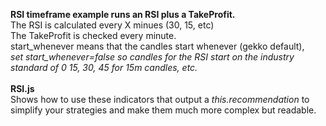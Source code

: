 <b>RSI timeframe example runs an RSI plus a TakeProfit. </b><br />
The RSI is calculated every X minues (30, 15, etc) <br />
The TakeProfit is checked every minute.<br />
start_whenever means that the candles start whenever (gekko default),<br />
<i>set start_whenever=false so candles for the RSI start on the industry standard of
0 15, 30, 45 for 15m candles, etc.</i>
<br /><br />
<b> RSI.js </b> <br />
Shows how to use these indicators that output a <i>this.recommendation</i> to simplify your strategies and make them much more complex but readable.   

